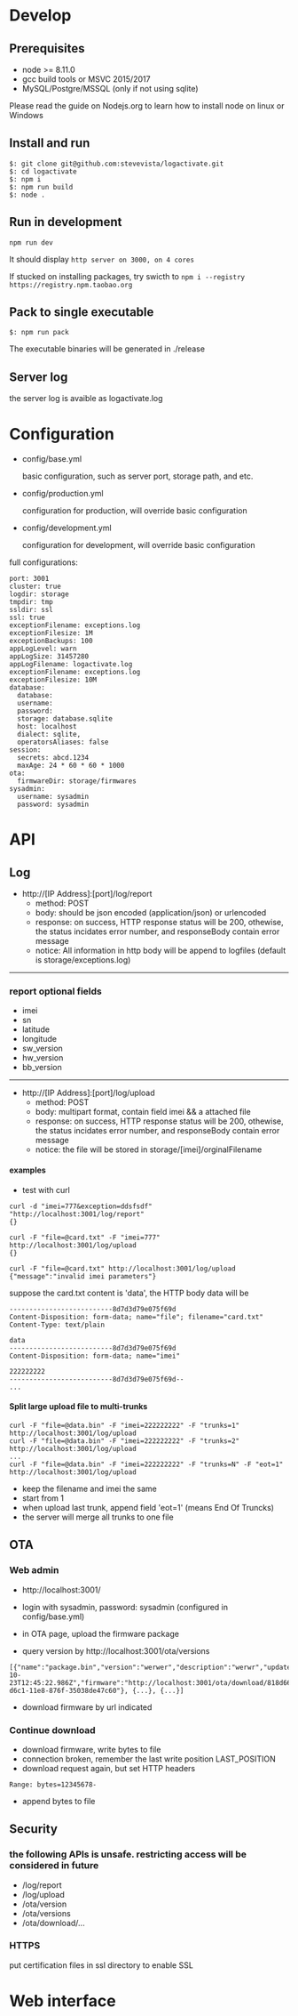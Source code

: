 # Develop
## Prerequisites
- node >= 8.11.0
- gcc build tools or MSVC 2015/2017
- MySQL/Postgre/MSSQL (only if not using sqlite)

Please read the guide on Nodejs.org to learn how to install node on linux or Windows

## Install and run
```
$: git clone git@github.com:stevevista/logactivate.git 
$: cd logactivate
$: npm i
$: npm run build
$: node .

```

## Run in development
```
npm run dev
```

It should display `http server on 3000, on 4 cores`

If stucked on installing packages, try swicth to `npm i --registry https://registry.npm.taobao.org`

##  Pack to single executable
```
$: npm run pack
```
The executable binaries will be generated in ./release

## Server log
the server log is avaible as logactivate.log

# Configuration
* config/base.yml

  basic configuration, such as server port, storage path, and etc.
* config/production.yml

  configuration for production, will override basic configuration
* config/development.yml

  configuration for development, will override basic configuration

full configurations:
```
port: 3001
cluster: true
logdir: storage
tmpdir: tmp
ssldir: ssl
ssl: true
exceptionFilename: exceptions.log
exceptionFilesize: 1M
exceptionBackups: 100
appLogLevel: warn
appLogSize: 31457280
appLogFilename: logactivate.log
exceptionFilename: exceptions.log
exceptionFilesize: 10M
database:
  database: 
  username:
  password:
  storage: database.sqlite
  host: localhost
  dialect: sqlite,
  operatorsAliases: false
session:
  secrets: abcd.1234
  maxAge: 24 * 60 * 60 * 1000
ota:
  firmwareDir: storage/firmwares
sysadmin:
  username: sysadmin
  password: sysadmin
```

# API
## Log
* http://[IP Address]:[port]/log/report
  - method: POST
  - body: should be json encoded (application/json) or urlencoded
  - response: on success, HTTP response status will be 200, othewise, the status incidates error number, and responseBody contain error message
  - notice: All information in http body will be append to logfiles (default is storage/exceptions.log)

------------------------------------------------------
### report optional fields
* imei
* sn
* latitude
* longitude
* sw_version
* hw_version
* bb_version
------------------------------------------------------

* http://[IP Address]:[port]/log/upload
  - method: POST
  - body: multipart format, contain field imei && a attached file
  - response: on success, HTTP response status will be 200, othewise, the status incidates error number, and responseBody contain error message
  - notice: the file will be stored in storage/[imei]/orginalFilename
#### examples
- test with curl
```
curl -d "imei=777&exception=ddsfsdf" "http://localhost:3001/log/report"
{}

curl -F "file=@card.txt" -F "imei=777" http://localhost:3001/log/upload
{}

curl -F "file=@card.txt" http://localhost:3001/log/upload
{"message":"invalid imei parameters"}
```
suppose the card.txt content is 'data', the HTTP body data will be
```
--------------------------8d7d3d79e075f69d
Content-Disposition: form-data; name="file"; filename="card.txt"
Content-Type: text/plain

data
--------------------------8d7d3d79e075f69d
Content-Disposition: form-data; name="imei"

222222222
--------------------------8d7d3d79e075f69d--
...
```
#### Split large upload file to multi-trunks
```
curl -F "file=@data.bin" -F "imei=222222222" -F "trunks=1" http://localhost:3001/log/upload
curl -F "file=@data.bin" -F "imei=222222222" -F "trunks=2" http://localhost:3001/log/upload
...
curl -F "file=@data.bin" -F "imei=222222222" -F "trunks=N" -F "eot=1" http://localhost:3001/log/upload
```
* keep the filename and imei the same
* start from 1
* when upload last trunk, append field 'eot=1' (means End Of Truncks)
* the server will merge all trunks to one file

## OTA
### Web admin
* http://localhost:3001/
* login with sysadmin, password: sysadmin (configured in config/base.yml)
* in OTA page, upload the firmware package

* query version by http://localhost:3001/ota/versions
```
[{"name":"package.bin","version":"werwer","description":"werwr","updatedAt":"2018-10-23T12:45:22.986Z","firmware":"http://localhost:3001/ota/download/818d6680-d6c1-11e8-876f-35038de47c60"}, {...}, {...}]

```
* download firmware by url indicated
### Continue download
* download firmware, write bytes to file
* connection broken, remember the last write position LAST_POSITION
* download request again, but set HTTP headers 
```
Range: bytes=12345678-
```
* append bytes to file

## Security
### the following APIs is unsafe. restricting access will be considered in future
* /log/report
* /log/upload
* /ota/version
* /ota/versions
* /ota/download/...
### HTTPS
put certification files in ssl directory to enable SSL

# Web interface
